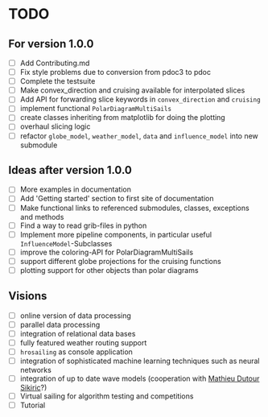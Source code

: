 # TODO 

## For version 1.0.0

- [ ] Add Contributing.md
- [ ] Fix style problems due to conversion from pdoc3 to pdoc
- [ ] Complete the testsuite
- [ ] Make convex_direction and cruising available for interpolated slices
- [ ] Add API for forwarding slice keywords in `convex_direction` and `cruising`
- [ ] implement functional `PolarDiagramMultiSails`
- [ ] create classes inheriting from matplotlib for doing the plotting
- [ ] overhaul slicing logic
- [ ] refactor `globe_model`, `weather_model`, `data` and `influence_model` into new submodule

## Ideas after version 1.0.0

- [ ] More examples in documentation
- [ ] Add 'Getting started' section to first site of documentation
- [ ] Make functional links to referenced submodules, classes, exceptions and methods
- [ ] Find a way to read grib-files in python
- [ ] Implement more pipeline components, in particular useful `InfluenceModel`-Subclasses
- [ ] improve the coloring-API for PolarDiagramMultiSails
- [ ] support different globe projections for the cruising functions
- [ ] plotting support for other objects than polar diagrams

## Visions

- [ ] online version of data processing
- [ ] parallel data processing
- [ ] integration of relational data bases
- [ ] fully featured weather routing support
- [ ] `hrosailing` as console application
- [ ] integration of sophisticated machine learning techniques such as neural networks
- [ ] integration of up to date wave models (cooperation with [Mathieu Dutour Sikiric](https://github.com/MathieuDutSik)?)
- [ ] Virtual sailing for algorithm testing and competitions
- [ ] Tutorial